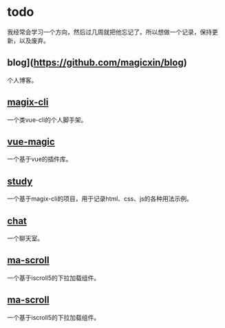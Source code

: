 # todo

我经常会学习一个方向，然后过几周就把他忘记了。所以想做一个记录，保持更新，以及废弃。

## blog](https://github.com/magicxin/blog)

个人博客。

## [magix-cli](https://github.com/magicxin/magix-cli)

一个类vue-cli的个人脚手架。

## [vue-magic](https://github.com/magicxin/vue-magic)

一个基于vue的插件库。

## [study](https://github.com/magicxin/study)

一个基于magix-cli的项目，用于记录html、css、js的各种用法示例。

## [chat](https://github.com/magicxin/chat)

一个聊天室。

## [ma-scroll](https://github.com/magicxin/ma-scroll)

一个基于iscroll5的下拉加载组件。

## [ma-scroll](https://github.com/magicxin/ma-scroll)

一个基于iscroll5的下拉加载组件。




